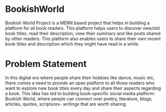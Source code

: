 # BookishWorld

Bookish World Project is a MERN based project that helps in building a platform for all book readers. This platform helps users to discover new/old book titles, read their description, view their summary and like posts shared by other readers. This platform also enables users to share their own recent book titles and description which they might have read in a while. 

# Problem Statement

In this digital era where people share their hobbies like dance, music etc, there comes a need to provide an open platform to all those readers who want to explore new book titles every day and share their aspects regarding a book. This idea has led to building book-specific social media platform: Bookish World, where people can connect over poetry, literature, blogs, articles, quotes, scriptures- writings that are worth sharing.

